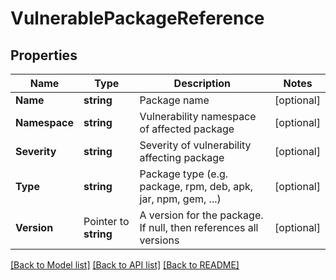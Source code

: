 # VulnerablePackageReference

## Properties

Name | Type | Description | Notes
------------ | ------------- | ------------- | -------------
**Name** | **string** | Package name | [optional] 
**Namespace** | **string** | Vulnerability namespace of affected package | [optional] 
**Severity** | **string** | Severity of vulnerability affecting package | [optional] 
**Type** | **string** | Package type (e.g. package, rpm, deb, apk, jar, npm, gem, ...) | [optional] 
**Version** | Pointer to **string** | A version for the package. If null, then references all versions | [optional] 

[[Back to Model list]](../README.md#documentation-for-models) [[Back to API list]](../README.md#documentation-for-api-endpoints) [[Back to README]](../README.md)


